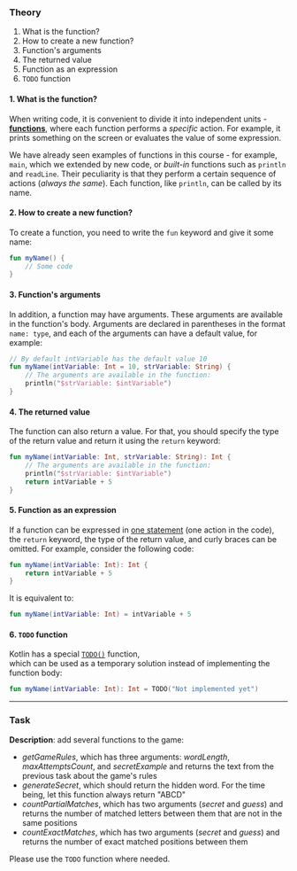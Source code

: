 ### Theory

1. What is the function?
2.  How to create a new function?
3.  Function's arguments
4.  The returned value
5.  Function as an expression
6.  `TODO` function

#### 1. What is the function?

When writing code, it is convenient to divide it into independent units - 
[**functions**](https://kotlinlang.org/docs/functions.html), where each function performs a _specific_ action. 
For example, it prints something on the screen or evaluates the value of some expression.

We have already seen examples of functions in this course - for example, `main`, 
which we extended by new code, or _built-in_ functions such as `println` and `readLine`. 
Their peculiarity is that they perform a certain sequence of actions (_always the same_).
Each function, like `println`, can be called by its name.

#### 2. How to create a new function? 

To create a function, you need to write the `fun` keyword and give it some name:
```kotlin
fun myName() {
    // Some code
}
```

#### 3. Function's arguments

In addition, a function may have arguments. 
These arguments are available in the function's body. 
Arguments are declared in parentheses in the format `name: type`, 
and each of the arguments can have a default value, for example:
```kotlin
// By default intVariable has the default value 10
fun myName(intVariable: Int = 10, strVariable: String) {
    // The arguments are available in the function:
    println("$strVariable: $intVariable")
}
```

#### 4. The returned value

The function can also return a value.
For that, you should specify the type of the return value 
and return it using the `return` keyword:

```kotlin
fun myName(intVariable: Int, strVariable: String): Int {
    // The arguments are available in the function:
    println("$strVariable: $intVariable")
    return intVariable + 5
}
```

#### 5. Function as an expression

If a function can be expressed in [one statement](https://kotlinlang.org/docs/idioms.html#single-expression-functions) (one action in the code), 
the `return` keyword, the type of the return value, and curly braces can be omitted. For example, consider the following code: 
```kotlin
fun myName(intVariable: Int): Int {
    return intVariable + 5
}
```
It is equivalent to:
```kotlin
fun myName(intVariable: Int) = intVariable + 5
```

#### 6. `TODO` function

Kotlin has a special [`TODO()`](https://kotlinlang.org/api/latest/jvm/stdlib/kotlin/-t-o-d-o.html) function,  
which can be used as a temporary solution instead of implementing the function body:
```kotlin
fun myName(intVariable: Int): Int = TODO("Not implemented yet")
```

___

### Task

**Description**: add several functions to the game:

- _getGameRules_, which has three arguments: _wordLength_, _maxAttemptsCount_, and _secretExample_ and returns 
the text from the previous task about the game's rules
- _generateSecret_, which should return the hidden word. For the time being, let this function always return "ABCD"
- _countPartialMatches_, which has two arguments (_secret_ and _guess_)
and returns the number of matched letters between them that are not in the same positions
- _countExactMatches_, which has two arguments (_secret_ and _guess_)
and returns the number of exact matched positions between them

Please use the `TODO` function where needed.
